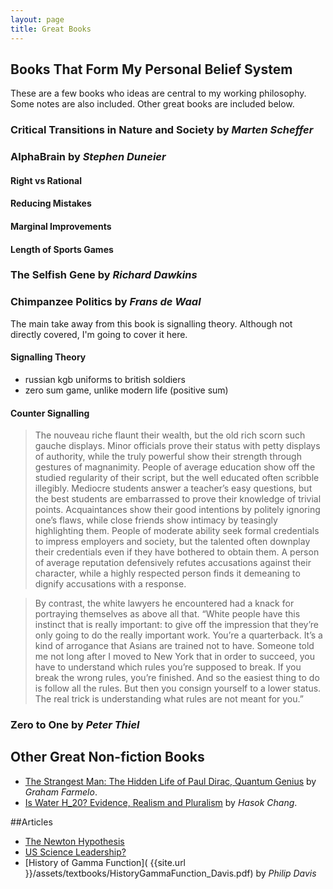 ```yaml
---
layout: page
title: Great Books
---
```

## Books That Form My Personal Belief System

These are a few books who ideas are central to my working philosophy. Some notes are also included. Other great books are included below.

### Critical Transitions in Nature and Society by *Marten Scheffer*

### AlphaBrain by *Stephen Duneier*

#### Right vs Rational

#### Reducing Mistakes

#### Marginal Improvements

#### Length of Sports Games

### The Selfish Gene by *Richard Dawkins*


### Chimpanzee Politics by *Frans de Waal*

The main take away from this book is signalling theory. Although not directly covered, I'm going to cover it here.

#### Signalling Theory

- russian kgb uniforms to british soldiers
- zero sum game, unlike modern life (positive sum)

#### Counter Signalling

>The nouveau riche flaunt their wealth, but the old rich scorn such gauche displays. Minor officials prove their status with petty displays of authority, while the truly powerful show their strength through gestures of magnanimity. People of average education show off the studied regularity of their script, but the well educated often scribble illegibly. Mediocre students answer a teacher’s easy questions, but the best students are embarrassed to prove their knowledge of trivial points. Acquaintances show their good intentions by politely ignoring one’s flaws, while close friends show intimacy by teasingly highlighting them. People of moderate ability seek formal credentials to impress employers and society, but the talented often downplay their credentials even if they have bothered to obtain them. A person of average reputation defensively refutes accusations against their character, while a highly respected person finds it demeaning to dignify accusations with a response.

>By contrast, the white lawyers he encountered had a knack for portraying themselves as above all that. “White people have this instinct that is really important: to give off the impression that they’re only going to do the really important work. You’re a quarterback. It’s a kind of arrogance that Asians are trained not to have. Someone told me not long after I moved to New York that in order to succeed, you have to understand which rules you’re supposed to break. If you break the wrong rules, you’re finished. And so the easiest thing to do is follow all the rules. But then you consign yourself to a lower status. The real trick is understanding what rules are not meant for you.”

### Zero to One by *Peter Thiel*


## Other Great Non-fiction Books

- [The Strangest Man: The Hidden Life of Paul Dirac, Quantum Genius](https://www.goodreads.com/book/show/6629359-the-strangest-man) by *Graham Farmelo*.
- [Is Water H_20? Evidence, Realism and Pluralism](https://www.goodreads.com/book/show/14732461-is-water-h2o) by *Hasok Chang*.

##Articles

- [The Newton Hypothesis](https://nintil.com/newton-hypothesis)
- [US Science Leadership?](https://nintil.com/us-science-leadership)
- [History of Gamma Function]( {{site.url }}/assets/textbooks/HistoryGammaFunction_Davis.pdf) by *Philip Davis*
